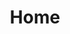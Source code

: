 ---
title: "Home"
layout: splash
permalink: //

header:
  overlay_color: "#000"
  overlay_filter: "0.5"
  overlay_image: /assets/face.png
---